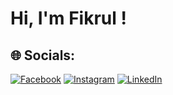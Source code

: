# Hi, I'm Fikrul !

## 🌐 Socials:
[![Facebook](https://img.shields.io/badge/Facebook-%231877F2.svg?logo=Facebook&logoColor=white)](https://facebook.com/Fikrulakhyar18) [![Instagram](https://img.shields.io/badge/Instagram-%23E4405F.svg?logo=Instagram&logoColor=white)](https://instagram.com/fikrul_akhyar18) [![LinkedIn](https://img.shields.io/badge/LinkedIn-%230077B5.svg?logo=linkedin&logoColor=white)](https://linkedin.com/in/fikrulakhyar) 
